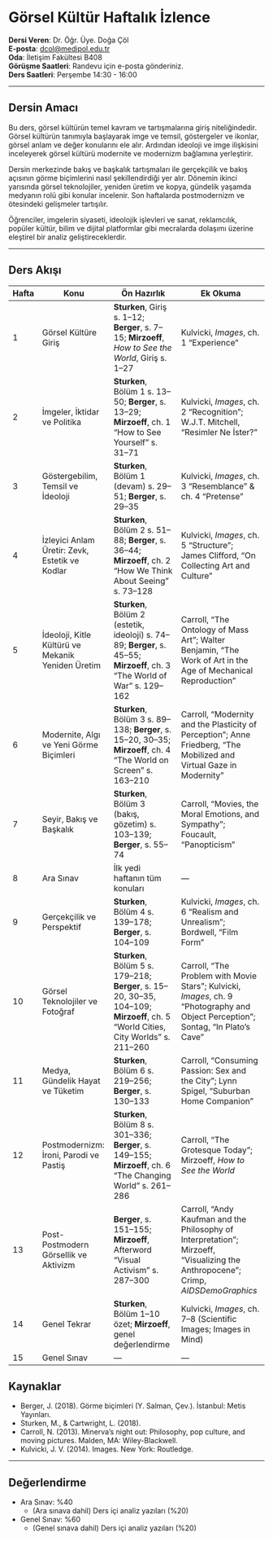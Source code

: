 # **Görsel Kültür Haftalık İzlence**

**Dersi Veren**: Dr. Öğr. Üye. Doğa Çöl  
**E-posta**: dcol@medipol.edu.tr  
**Oda**: İletişim Fakültesi B408  
**Görüşme Saatleri**: Randevu için e-posta gönderiniz.  
**Ders Saatleri**: Perşembe 14:30 - 16:00

---

## Dersin Amacı
Bu ders, görsel kültürün temel kavram ve tartışmalarına giriş niteliğindedir. Görsel kültürün tanımıyla başlayarak imge ve temsil, göstergeler ve ikonlar, görsel anlam ve değer konularını ele alır. Ardından ideoloji ve imge ilişkisini inceleyerek görsel kültürü modernite ve modernizm bağlamına yerleştirir.  

Dersin merkezinde bakış ve başkalık tartışmaları ile gerçekçilik ve bakış açısının görme biçimlerini nasıl şekillendirdiği yer alır. Dönemin ikinci yarısında görsel teknolojiler, yeniden üretim ve kopya, gündelik yaşamda medyanın rolü gibi konular incelenir. Son haftalarda postmodernizm ve ötesindeki gelişmeler tartışılır.  

Öğrenciler, imgelerin siyaseti, ideolojik işlevleri ve sanat, reklamcılık, popüler kültür, bilim ve dijital platformlar gibi mecralarda dolaşımı üzerine eleştirel bir analiz geliştireceklerdir.


---

## Ders Akışı

| Hafta | Konu                                              | Ön Hazırlık                                                                                        | Ek Okuma                                                                                                                          |
| ----- | ------------------------------------------------- | --------------------------------------------------------------------------------------------------------------------------------- | --------------------------------------------------------------------------------------------------------------------------------- |
| 1     | Görsel Kültüre Giriş                              | **Sturken**, Giriş s. 1–12; **Berger**, s. 7–15; **Mirzoeff**, *How to See the World*, Giriş s. 1–27                              | Kulvicki, *Images*, ch. 1 “Experience”                                                                                            |
| 2     | İmgeler, İktidar ve Politika                      | **Sturken**, Bölüm 1 s. 13–50; **Berger**, s. 13–29; **Mirzoeff**, ch. 1 “How to See Yourself” s. 31–71                           | Kulvicki, *Images*, ch. 2 “Recognition”; W.J.T. Mitchell, “Resimler Ne İster?”                                                    |
| 3     | Göstergebilim, Temsil ve İdeoloji                 | **Sturken**, Bölüm 1 (devam) s. 29–51; **Berger**, s. 29–35                                                                       | Kulvicki, *Images*, ch. 3 “Resemblance” & ch. 4 “Pretense”                                                                        |
| 4     | İzleyici Anlam Üretir: Zevk, Estetik ve Kodlar    | **Sturken**, Bölüm 2 s. 51–88; **Berger**, s. 36–44; **Mirzoeff**, ch. 2 “How We Think About Seeing” s. 73–128                    | Kulvicki, *Images*, ch. 5 “Structure”; James Clifford, “On Collecting Art and Culture”                                            |
| 5     | İdeoloji, Kitle Kültürü ve Mekanik Yeniden Üretim | **Sturken**, Bölüm 2 (estetik, ideoloji) s. 74–89; **Berger**, s. 45–55; **Mirzoeff**, ch. 3 “The World of War” s. 129–162        | Carroll, “The Ontology of Mass Art”; Walter Benjamin, “The Work of Art in the Age of Mechanical Reproduction”                     |
| 6     | Modernite, Algı ve Yeni Görme Biçimleri           | **Sturken**, Bölüm 3 s. 89–138; **Berger**, s. 15–20, 30–35; **Mirzoeff**, ch. 4 “The World on Screen” s. 163–210                 | Carroll, “Modernity and the Plasticity of Perception”; Anne Friedberg, “The Mobilized and Virtual Gaze in Modernity”              |
| 7     | Seyir, Bakış ve Başkalık                          | **Sturken**, Bölüm 3 (bakış, gözetim) s. 103–139; **Berger**, s. 55–74                                                            | Carroll, “Movies, the Moral Emotions, and Sympathy”; Foucault, “Panopticism”                                                      |
| 8     | Ara Sınav                                         | İlk yedi haftanın tüm konuları                                                                                                    | —                                                                                                                                 |
| 9     | Gerçekçilik ve Perspektif                         | **Sturken**, Bölüm 4 s. 139–178; **Berger**, s. 104–109                                                                           | Kulvicki, *Images*, ch. 6 “Realism and Unrealism”; Bordwell, “Film Form”                                                          |
| 10    | Görsel Teknolojiler ve Fotoğraf                   | **Sturken**, Bölüm 5 s. 179–218; **Berger**, s. 15–20, 30–35, 104–109; **Mirzoeff**, ch. 5 “World Cities, City Worlds” s. 211–260 | Carroll, “The Problem with Movie Stars”; Kulvicki, *Images*, ch. 9 “Photography and Object Perception”; Sontag, “In Plato’s Cave” |
| 11    | Medya, Gündelik Hayat ve Tüketim                  | **Sturken**, Bölüm 6 s. 219–256; **Berger**, s. 130–133                                                                           | Carroll, “Consuming Passion: Sex and the City”; Lynn Spigel, “Suburban Home Companion”                                            |
| 12    | Postmodernizm: İroni, Parodi ve Pastiş            | **Sturken**, Bölüm 8 s. 301–336; **Berger**, s. 149–155; **Mirzoeff**, ch. 6 “The Changing World” s. 261–286                      | Carroll, “The Grotesque Today”; Mirzoeff, *How to See the World*                                                                  |
| 13    | Post-Postmodern Görsellik ve Aktivizm             | **Berger**, s. 151–155; **Mirzoeff**, Afterword “Visual Activism” s. 287–300                                                      | Carroll, “Andy Kaufman and the Philosophy of Interpretation”; Mirzoeff, “Visualizing the Anthropocene”; Crimp, *AIDSDemoGraphics* |
| 14    | Genel Tekrar                                      | **Sturken**, Bölüm 1–10 özet; **Mirzoeff**, genel değerlendirme                                                                   | Kulvicki, *Images*, ch. 7–8 (Scientific Images; Images in Mind)                                                                   |
| 15    | Genel Sınav                            | —                                                                                                                                 | —                                                                                                                                 |



## Kaynaklar
- Berger, J. (2018). Görme biçimleri (Y. Salman, Çev.). İstanbul: Metis Yayınları. 
- Sturken, M., & Cartwright, L. (2018). 
- Carroll, N. (2013). Minerva’s night out: Philosophy, pop culture, and moving pictures. Malden, MA: Wiley-Blackwell.
- Kulvicki, J. V. (2014). Images. New York: Routledge.

---

## Değerlendirme  
- Ara Sınav: %40   
	- (Ara sınava dahil) Ders içi analiz yazıları (%20)
- Genel Sınav: %60  
	- (Genel sınava dahil) Ders içi analiz yazıları (%20)
